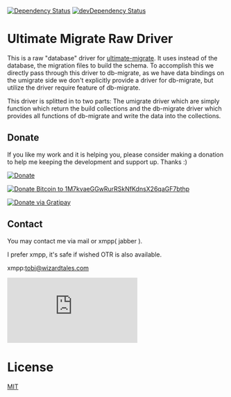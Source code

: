 [![Dependency Status](https://david-dm.org/wzrdtales/umigrate-raw.svg)](https://david-dm.org/wzrdtales/umigrate-raw)
[![devDependency Status](https://david-dm.org/wzrdtales/umigrate-raw/dev-status.svg)](https://david-dm.org/wzrdtales/umigrate-raw#info=devDependencies)

# Ultimate Migrate Raw Driver

This is a raw "database" driver for
[ultimate-migrate](https://github.com/wzrdtales/node-ultimate-migrate).
It uses instead of the database, the migration files to build the schema.
To accomplish this we directly pass through this driver to db-migrate, as we
have data bindings on the umigrate side we don't explicitly provide a driver
for db-migrate, but utilize the driver require feature of db-migrate.

This driver is splitted in to two parts:
The umigrate driver which are simply function which return the build collections
and the db-migrate driver which provides all functions of db-migrate and write
the data into the collections. 

## Donate

If you like my work and it is helping you, please consider making a donation to
help me keeping the development and support up. Thanks :)

[![Donate](https://www.paypalobjects.com/en_US/i/btn/btn_donate_LG.gif)](https://www.paypal.com/cgi-bin/webscr?cmd=_s-xclick&hosted_button_id=H4CEDA2UTTP5A)

[![Donate Bitcoin to 1M7kvaeGGwRurRSkNfKdnsX26qaGF7bthp](https://blockchain.info//Resources/buttons/donate_64.png)](https://wizardtales.com/donate.html)

[![Donate via Gratipay](https://avatars1.githubusercontent.com/u/1744073?v=3&s=200)](https://gratipay.com/wzrdtales/)

## Contact

You may contact me via mail or xmpp( jabber ).

I prefer xmpp, it's safe if wished OTR is also available.

xmpp:tobi@wizardtales.com

[![View Testresults](https://xmpp.net/badge.php?domain=wizardtales.com)](https://xmpp.net/result.php?domain=wizardtales.com&type=client)

# License

[MIT](https://github.com/wzrdtales/umigrate-raw/blob/master/LICENSE)
